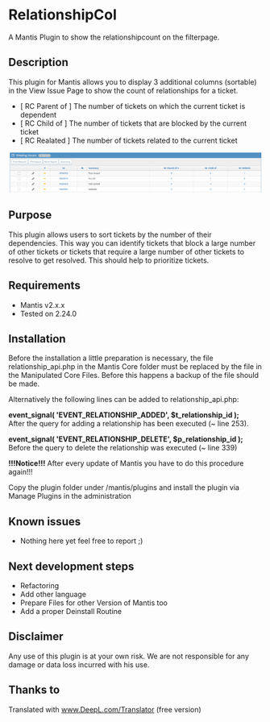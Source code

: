 # RelationshipCol
A Mantis Plugin to show the relationshipcount on the filterpage.
  
## Description ##   
This plugin for Mantis allows you to display 3 additional columns (sortable) in the View Issue Page to show the count of relationships for a ticket.  

* [ RC Parent of ] The number of tickets on which the current ticket is dependent  
* [ RC Child of ] The number of tickets that are blocked by the current ticket
* [ RC Realated ] The number of tickets related to the current ticket
  
![Screenshot of view issue page, slimmed down](https://github.com/Selonka/RelationshipCol/blob/main/blob/RelationCol.PNG)
## Purpose ##
This plugin allows users to sort tickets by the number of their dependencies. This way you can identify tickets that block a large number of other tickets or tickets that require a large number of other tickets to resolve to get resolved. This should help to prioritize tickets.
## Requirements ##
* Mantis v2.x.x
* Tested on 2.24.0

## Installation ##

Before the installation a little preparation is necessary, the file relationship_api.php in the Mantis Core folder must be replaced by the file in the Manipulated Core Files. Before this happens a backup of the file should be made.  

Alternatively the following lines can be added to relationship_api.php:  

__event_signal( 'EVENT_RELATIONSHIP_ADDED', $t_relationship_id );__    
After the query for adding a relationship has been executed (~ line 253).   
  
__event_signal( 'EVENT_RELATIONSHIP_DELETE', $p_relationship_id );__  
Before the query to delete the relationship was executed (~ line 339)  
  
__!!!Notice!!!__ After every update of Mantis you have to do this procedure again!!!  
     
Copy the plugin folder under /mantis/plugins and install the plugin via Manage Plugins in the administration

## Known issues ##
 * Nothing here yet feel free to report ;)

## Next development steps ##
 * Refactoring
 * Add other language
 * Prepare Files for other Version of Mantis too
 * Add a proper Deinstall Routine
## Disclaimer ##
Any use of this plugin is at your own risk. We are not responsible for any damage or data loss incurred with his use.

## Thanks to ##
Translated with www.DeepL.com/Translator (free version)